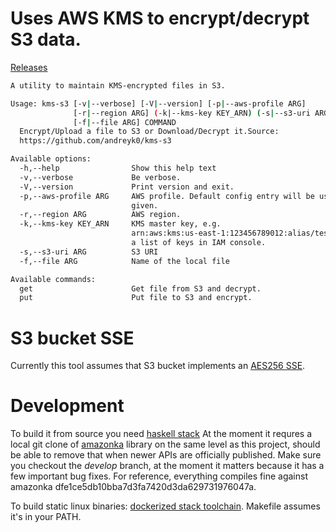 # Uses AWS KMS to encrypt/decrypt S3 data.

[Releases](https://github.com/andreyk0/kms-s3/releases)


```bash
A utility to maintain KMS-encrypted files in S3.

Usage: kms-s3 [-v|--verbose] [-V|--version] [-p|--aws-profile ARG]
              [-r|--region ARG] (-k|--kms-key KEY_ARN) (-s|--s3-uri ARG)
              [-f|--file ARG] COMMAND
  Encrypt/Upload a file to S3 or Download/Decrypt it.Source:
  https://github.com/andreyk0/kms-s3

Available options:
  -h,--help                Show this help text
  -v,--verbose             Be verbose.
  -V,--version             Print version and exit.
  -p,--aws-profile ARG     AWS profile. Default config entry will be used if not
                           given.
  -r,--region ARG          AWS region.
  -k,--kms-key KEY_ARN     KMS master key, e.g.
                           arn:aws:kms:us-east-1:123456789012:alias/testkey, see
                           a list of keys in IAM console.
  -s,--s3-uri ARG          S3 URI
  -f,--file ARG            Name of the local file

Available commands:
  get                      Get file from S3 and decrypt.
  put                      Put file to S3 and encrypt.
```

# S3 bucket SSE

Currently this tool assumes that S3 bucket implements an [AES256 SSE](https://aws.amazon.com/blogs/security/how-to-prevent-uploads-of-unencrypted-objects-to-amazon-s3/).


# Development

To build it from source you need [haskell stack](https://docs.haskellstack.org/en/stable/README/)
At the moment it requres a local git clone of [amazonka](https://github.com/brendanhay/amazonka/tree/develop)
library on the same level as this project, should be able to remove that when
newer APIs are officially published. Make sure you checkout the *develop*
branch, at the moment it matters because it has a few important bug fixes.
For reference, everything compiles fine against amazonka dfe1ce5db10bba7d3fa7420d3da629731976047a.

To build static linux binaries: [dockerized stack toolchain](https://github.com/andreyk0/docker-haskell-platform-alpine).
Makefile assumes it's in your PATH.
